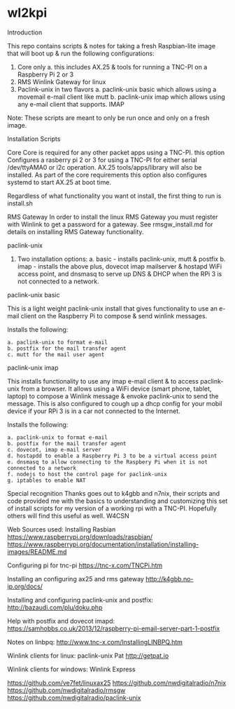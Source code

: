 # wl2kpi

Introduction

This repo contains scripts & notes for taking a fresh Raspbian-lite image that
will boot up & run the following configurations:

1. Core only
	a. this includes AX.25 & tools for running a TNC-PI on a Raspberry Pi 2 or 3
2. RMS Winlink Gateway for linux
3. Paclink-unix in two flavors
	a. paclink-unix basic which allows using a movemail e-mail client like mutt
	b. paclink-unix imap which allows using any e-mail client that supports. IMAP

Note: These scripts are meant to only be run once and only on a fresh image.

Installation Scripts

Core
Core is required for any other packet apps using a TNC-PI. this option Configures a 
rasberry pi 2 or 3 for using a TNC-PI for either serial /dev/ttyAMA0 or i2c operation.
AX.25 tools/apps/library will also be installed. As part of the core requirements this
option also configures systemd to start AX.25 at boot time.

Regardless of what functionality you want ot install, the first thing to run is install.sh 

RMS Gateway
In order to install the linux RMS Gateway you must register with Winlink to get a password
for a gateway.
See rmsgw_install.md for details on installing RMS Gateway functionality.

paclink-unix
1. Two installation options:
	a. basic - installs paclink-unix, mutt & postfix
	b. imap - installs the above plus, dovecot imap mailserver & hostapd WiFi access point,
       and dnsmasq to serve up DNS & DHCP when the RPi 3 is not connected to a network.
	
paclink-unix basic

This is a light weight paclink-unix install that gives functionality to use an e-mail client 
on the Raspberry Pi to compose & send winlink messages.

Installs the following:

	a. paclink-unix to format e-mail
	b. postfix for the mail transfer agent
	c. mutt for the mail user agent

paclink-unix imap

This installs functionality to use any imap e-mail client & to access paclink-unix from a browser.
It allows using a WiFi device (smart phone, tablet, laptop) to compose a Winlink message & envoke 
paclink-unix to send the message. This is also configured to cough up a dhcp config for your mobil 
device if your RPi 3 is in a car not connected to the Internet.

Installs the following:

	a. paclink-unix to format e-mail
	b. postfix for the mail transfer agent
	c. dovecot, imap e-mail server
	d. hostapdd to enable a Raspberry Pi 3 to be a virtual access point
	e. dnsmasq to allow connecting to the Raspbery Pi when it is not connected to a network
	f. nodejs to host the control page for paclink-unix
	g. iptables to enable NAT
	
Special recognition
Thanks goes out to k4gbb and n7nix, their scripts and code provided me with the basics to understanding 
and customizing this set of install scripts for my version of a working rpi with a TNC-PI. Hopefully others
will find this useful as well.
W4CSN

Web Sources used:
Installing Rasbian
https://www.raspberrypi.org/downloads/raspbian/
https://www.raspberrypi.org/documentation/installation/installing-images/README.md

Configuring pi for tnc-pi
https://tnc-x.com/TNCPi.htm

Installing an configuring ax25 and rms gateway
http://k4gbb.no-ip.org/docs/

Installing and configuring paclink-unix and postfix:
http://bazaudi.com/plu/doku.php

Help with postfix and dovecot imapd:
https://samhobbs.co.uk/2013/12/raspberry-pi-email-server-part-1-postfix

Notes on linbpq:
http://www.tnc-x.com/InstallingLINBPQ.htm

Winlink clients for linux:
paclink-unix
Pat   http://getpat.io

Winlink clients for windows:
Winlink Express

https://github.com/ve7fet/linuxax25
https://github.com/nwdigitalradio/n7nix
https://github.com/nwdigitalradio/rmsgw
https://github.com/nwdigitalradio/paclink-unix
